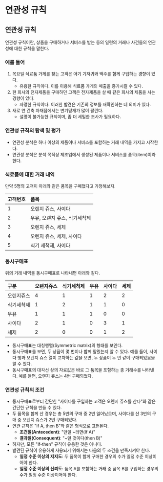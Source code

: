 # 연관성 규칙

## 연관성 규칙 <a id="2"></a>

연관성 규칙이란, 상품을 구매하거나 서비스를 받는 등의 일련의 거래나 사건들의 연관성에 대한 규칙을 말한다.

### 예를 들어 <a id="2-1"></a>

1. 목요일 식료품 가게를 찾는 고객은 아기 기저귀와 맥주를 함께 구입하는 경향이 있다.
   * 유용한 규칙이다. 이를 이용해 식료품 가게의 매출을 증가시킬 수 있다.
2. 한 회사의 전자제품을 구매하던 고객은 전자제품을 살 때 같은 회사의 제품을 사는 경향이 있다.
   * 자명한 규칙이다. 이러한 발견은 기존의 정보를 재확인하는 데 의미가 있다.
3. 새로 연 건축 자재점에서는 변기덮개가 많이 팔린다.
   * 설명이 불가능한 규칙이며, 좀 더 세밀한 조사가 필요하다.

### 연관성 규칙의 탐색 및 평가 <a id="2-2"></a>

* 연관성 분석은 하나 이상의 제품이나 서비스를 포함하는 거래 내역을 가지고 시작한다.
* 연관성 분석은 분석 목적상 제조업에서 생성된 제품이나 서비스를 품목\(item\)이라 한다.

### 식료품에 대한 거래 내역

만약 5명의 고객이 아래와 같은 품목을 구매했다고 가정해보자.

| 고객번호 | 품목 |
| :--- | :--- |
| 1 | 오렌지 쥬스, 사이다 |
| 2 | 우유, 오렌지 쥬스, 식기세척제 |
| 3 | 오렌지 쥬스, 세제 |
| 4 | 오렌지 쥬스, 세제, 사이다 |
| 5 | 식기 세척제, 사이다 |

### 동시구매표 <a id="2-3"></a>

위의 거래 내역을 동시구매표로 나타내면 아래와 같다.

| 구분 | 오렌지쥬스 | 식기세척제 | 우유 | 사이다 | 세제 |
| :--- | :--- | :--- | :--- | :--- | :--- |
| 오렌지쥬스 | 4 | 1 | 1 | 2 | 2 |
| 식기세척제 | 1 | 2 | 1 | 1 | 0 |
| 우유 | 1 | 1 | 1 | 0 | 0 |
| 사이다 | 2 | 1 | 0 | 3 | 1 |
| 세제 | 2 | 0 | 0 | 1 | 2 |

* 동시구매표는 대칭행렬\(Symmetric matrix\)의 형태를 보인다.
* 동시구매표를 보면, 두 상품이 몇 번이나 함께 팔렸는지 알 수 있다. 예를 들어, 사이다 행과 오렌지 쥬스 열이 교차하는 값을 보면, 두 상품이 두 번 같이 구매되었음을 알 수 있다.
* 동시구매표의 대각선 상의 자료값은 바로 그 품목을 포함하는 총 거래수를 나타낸다. 예를 들면, 오렌지 쥬스는 4번 구매되었다.

### 연관성 규칙의 조건 <a id="2-4"></a>

* 동시구매표로부터 간단한 "사이다를 구입하는 고객은 오렌지 쥬스를 산다"와 같은 간단한 규칙을 만들 수 있다.
* 두 품목을 함께 산 경우는 총 5번의 구매 중 2번 일어났으며, 사이다를 산 3번의 구매 중 오렌지 쥬스가 2번 구매되었다.
* 연관 규칙은 "If A, then B"와 같은 형식으로 표현된다. 
  * **조건절\(Antecedent\)**: "만일 ~라면\(If A\)"
  * **결과절\(Consequent\)**: "~일 것이다\(then B\)"
* 하지만, 모든 "if-then" 규칙이 유용한 것은 아니다.
* 발견된 규칙이 유용하게 사용되기 위해서는 다음의 두 조건을 만족시켜야 한다.
  * **일정 수준 이상의 지지도**: 두 품목이 함께 구매한 경우의 수가 일정 수준 이상이어야 한다.
  * **일정 수준 이상의 신뢰도**: 품목 A를 포함하는 거래 중 품목 B를 구입하는 경우의 수가 일정 수준 이상이어야 한다.

